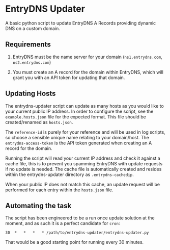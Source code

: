 # EntryDNS Updater

A basic python script to update EntryDNS A Records providing dynamic DNS on a custom domain.

## Requirements

1) EntryDNS must be the name server for your domain (`ns1.entrydns.com`, `ns2.entrydns.com`)

2) You must create an A record for the domain within EntryDNS, which will grant you with an API token for updating that domain.

## Updating Hosts

The entrydns-updater script can update as many hosts as you would like to your current public IP address. In order to configure the script, see the `example.hosts.json` file for the expected format. This file should be created/renamed as `hosts.json`.

The `reference-id` is purely for your reference and will be used in log scripts, so choose a sensible unique name relating to your domain/host. The `entrydns-access-token` is the API token generated when creating an A record for the domain.

Running the script will read your current IP address and check it against a cache file, this is to prevent you spamming EntryDNS with update requests if no update is needed. The cache file is automatically created and resides within the entrydns-updater directory as `.entrydns-cachedip`.

When your public IP does not match this cache, an update request will be performed for each entry within the `hosts.json` file.

## Automating the task

The script has been engineered to be a run once update solution at the moment, and as such it is a perfect candidate for `cron`:

```
30	*	*	*	* /path/to/entrydns-updater/entrydns-updater.py
```

That would be a good starting point for running every 30 minutes.